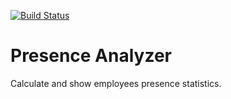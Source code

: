 
[![Build Status](https://travis-ci.org/rbast/presence-analyzer-rbast.svg)](https://travis-ci.org/rbast/presence-analyzer-rbast)


Presence Analyzer
=================

Calculate and show employees presence statistics.
